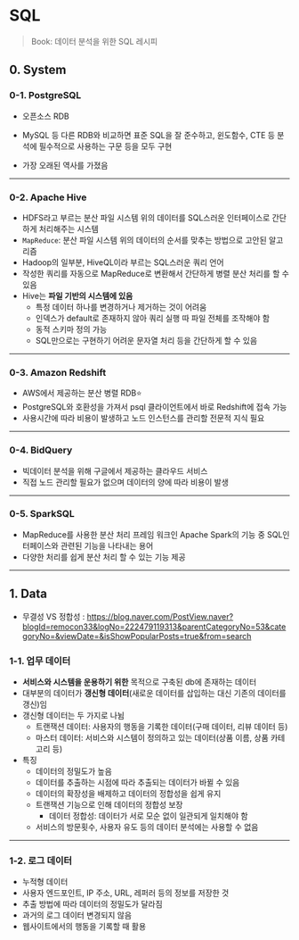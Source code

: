 # SQL

>  Book: 데이터 분석을 위한 SQL 레시피

## 0. System

### 0-1. PostgreSQL

* 오픈소스 RDB

* MySQL 등 다른 RDB와 비교하면 표준 SQL을 잘 준수하고, 윈도함수, CTE 등 분석에 필수적으로 사용하는 구문 등을 모두 구현
* 가장 오래된 역사를 가졌음

---

### 0-2. Apache Hive

* HDFS라고 부르는 분산 파일 시스템 위의 데이터를 SQL스러운 인터페이스로 간단하게 처리해주는 시스템
* `MapReduce`: 분산 파일 시스템 위의 데이터의 순서를 맞추는 방법으로 고안된 알고리즘
* Hadoop의 일부분, HiveQL이라 부르는 SQL스러운 쿼리 언어
* 작성한 쿼리를 자동으로 MapReduce로 변환해서 간단하게 병렬 분산 처리를 할 수 있음
* Hive는 **파일 기반의 시스템에 있음**
  * 특정 데이터 하나를 변경하거나 제거하는 것이 어려움
  * 인덱스가 default로 존재하지 않아 쿼리 실행 따 파일 전체를 조작해야 함
  * 동적 스키마 정의 가능
  * SQL만으로는 구현하기 어려운 문자열 처리 등을 간단하게 할 수 있음

---

### 0-3. Amazon Redshift

* AWS에서 제공하는 분산 병렬 RDB⭐
* PostgreSQL와 호환성을 가져서 psql 클라이언트에서 바로 Redshift에 접속 가능
* 사용시간에 따라 비용이 발생하고 노드 인스턴스를 관리할 전문적 지식 필요

---

### 0-4. BidQuery

* 빅데이터 분석을 위해 구글에서 제공하는 클라우드 서비스
* 직접 노드 관리할 필요가 없으며 데이터의 양에 따라 비용이 발생

---

### 0-5. SparkSQL

* MapReduce를 사용한 분산 처리 프레임 워크인 Apache Spark의 기능 중 SQL인터페이스와 관련된 기능을 나타내는 용어
* 다양한 처리를 쉽게 분산 처리 할 수 있는 기능 제공

---

## 1. Data

* 무결성 VS 정합성 : https://blog.naver.com/PostView.naver?blogId=remocon33&logNo=222479119313&parentCategoryNo=53&categoryNo=&viewDate=&isShowPopularPosts=true&from=search

### 1-1. 업무 데이터

* **서비스와 시스템을 운용하기 위한** 목적으로 구축된 db에 존재하는 데이터
* 대부분의 데이터가 **갱신형 데이터**(새로운 데이터를 삽입하는 대신 기존의 데이터를 갱신)임
* 갱신형 데이터는 두 가지로 나뉨
  * 트랜잭션 데이터: 사용자의 행동을 기록한 데이터(구매 데이터, 리뷰 데이터 등)
  * 마스터 데이터: 서비스와 시스템이 정의하고 있는 데이터(상품 이름, 상품 카테고리 등)
* 특징
  * 데이터의 정밀도가 높음
  * 데이터를 추출하는 시점에 따라 추출되는 데이터가 바뀔 수 있음
  * 데이터의 확장성을 배제하고 데이터의 정합성을 쉽게 유지
  * 트랜잭션 기능으로 인해 데이터의 정합성 보장
    * 데이터 정합성: 데이터가 서로 모순 없이 일관되게 일치해야 함
  * 서비스의 방문횟수, 사용자 유도 등의 데이터 분석에는 사용할 수 없음

---

### 1-2. 로그 데이터

* 누적형 데이터 
* 사용자 엔드포인트, IP 주소, URL, 레퍼러 등의 정보를 저장한 것
* 추출 방법에 따라 데이터의 정밀도가 달라짐
* 과거의 로그 데이터 변경되지 않음
* 웹사이트에서의 행동을 기록할 때 활용